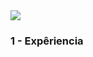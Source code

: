 <img src="https://github.com/user-attachments/assets/6fb3cf5d-b3f8-462a-8e23-b5e1d4511ca9">

### 1 - Expêriencia

